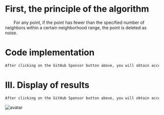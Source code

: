 #  First, the principle of the algorithm 

   For any point, if the point has fewer than the specified number of neighbors within a certain neighborhood range, the point is deleted as noise. 

#  Code implementation 

  ```python  
After clicking on the GitHub Sponsor button above, you will obtain access permissions to my private code repository ( https://github.com/slowlon/my_code_bar ) to view this blog code. By searching the code number of this blog, you can find the code you need, code number is: 2024020309574582838
  ```  
#  III. Display of results 

  ```python  
After clicking on the GitHub Sponsor button above, you will obtain access permissions to my private code repository ( https://github.com/slowlon/my_code_bar ) to view this blog code. By searching the code number of this blog, you can find the code you need, code number is: 2024020309574582838
  ```  
 ![avatar]( 06d7b73158bc4ec1abb7c655f2f44d44.png) 

